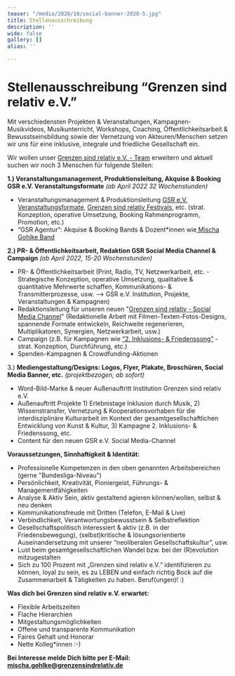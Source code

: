 ```yaml
---
teaser: "/media/2020/10/social-banner-2020-5.jpg"
title: Stellenausschreibung
description: ''
wide: false
gallery: []
alias: ''

---
```

# **Stellenausschreibung “Grenzen sind relativ e.V.”**

Mit verschiedensten Projekten & Veranstaltungen, Kampagnen-Musikvideos, Musikunterricht, Workshops, Coaching, Öffentlichkeitsarbeit & Bewusstseinsbildung sowie der Vernetzung von Akteuren/Menschen setzen wir uns für eine inklusive, integrale und friedliche Gesellschaft ein.

Wir wollen unser [Grenzen sind relativ e.V. - Team](https://www.grenzensindrelativ.de/ueber-uns/das-team/alle) erweitern und aktuell suchen wir noch 3 Menschen für folgende Stellen:

**1.) Veranstaltungsmanagement, Produktionsleitung, Akquise & Booking GSR e.V. Veranstaltungsformate** _(ab April 2022 32 Wochenstunden)_

* Veranstaltungsmanagement & Produktionsleitung [GSR e.V. Veranstaltungsformate](https://www.grenzensindrelativ.de/aktivitaeten/projekte-und-veranstaltungen/veranstaltungsformate-fuer-dein-event/infos-veranstaltungsformate-fur-dein-event), [Grenzen sind relativ Festivals](https://www.grenzensindrelativ.de/aktivitaeten/projekte-und-veranstaltungen/grenzen-sind-relativ-festivals/allgemeine-infos), etc. (strat. Konzeption, operative Umsetzung, Booking Rahmenprogramm, Promotion, etc.)
* “GSR Agentur”: Akquise & Booking Bands & Dozent*innen wie[ Mischa Gohlke Band](https://mischagohlkeband.de/)

**2.) PR- & Öffentlichkeitsarbeit, Redaktion GSR Social Media Channel & Campaign** _(ab April 2022, 15-20 Wochenstunden)_

* PR- & Öffentlichkeitsarbeit (Print, Radio, TV, Netzwerkarbeit, etc. - Strategische Konzeption, operative Umsetzung, qualitative & quantitative Mehrwerte schaffen, Kommunikations- & Transmitterprozesse, usw. --> GSR e.V. Institution, Projekte, Veranstaltungen & Kampagnen)
* Redaktionsleitung für unseren neuen "[Grenzen sind relativ - Social Media Channel](https://www.grenzensindrelativ.de/aktivitaeten/netzwerk-und-oeffentlichkeitsarbeit/grenzen-sind-relativ-social-media-channel)" (Redaktionelle Arbeit mit Filmen-Texten-Fotos-Designs, spannende Formate entwickeln, Reichweite regenerieren, Multiplikatoren, Synergien, Netzwerkarbeit, usw.)
* Campaign (z.B. für Kampagnen wie [“2. Inklusions- & Friedenssong”](https://www.grenzensindrelativ.de/aktivitaeten/kampagnen-musikvideos/inklusions-und-friedenskampagnensong/allgemeine-infos-2-inklusion-friedenssong) - strat. Konzeption, Durchführung, etc.)
* Spenden-Kampagnen & Crowdfunding-Aktionen

3\.) **Mediengestaltung/Designs: Logos, Flyer, Plakate, Broschüren, Social Media Banner, etc.** _(projektbezogen, ab sofort)_

* Word-Bild-Marke & neuer Außenauftritt Institution Grenzen sind relativ e.V.
* Außenauftritt Projekte 1) Erlebnistage Inklusion durch Musik, 2) Wissenstransfer, Vernetzung & Kooperationsvorhaben für die interdisziplinäre Kulturarbeit im Kontext der gesamtgesellschaftlichen Entwicklung von Kunst & Kultur, 3) Kampagne 2. Inklusions- & Friedenssong, etc.
* Content für den neuen GSR e.V. Social Media-Channel

**Voraussetzungen, Sinnhaftigkeit & Identität:**

* Professionelle Kompetenzen in den oben genannten Arbeitsbereichen (gerne "Bundesliga-Niveau")
* Persönlichkeit, Kreativität, Pioniergeist, Führungs- & Managementfähigkeiten
* Analyse & Aktiv Sein, aktiv gestaltend agieren können/wollen, selbst & neu denken
* Kommunikationsfreude mit Dritten (Telefon, E-Mail & Live)
* Verbindlichkeit, Verantwortungsbewusstsein & Selbstreflektion
* Gesellschaftspolitisch interessiert & aktiv (z.B. in der Friedensbewegung), (selbst)kritische & lösungsorientierte Auseinandersetzung mit unserer “neoliberalen Gesellschaftskultur”, usw.
* Lust beim gesamtgesellschaftlichen Wandel bzw. bei der (R)evolution mitzugestalten
* Sich zu 100 Prozent mit „Grenzen sind relativ e.V.“ identifizieren zu können, loyal zu sein, es zu LEBEN und einfach richtig Bock auf die Zusammenarbeit & Tätigkeiten zu haben. Beruf(ungen)! :)

**Was dich bei Grenzen sind relativ e.V. erwartet:**

* Flexible Arbeitszeiten
* Flache Hierarchien
* Mitgestaltungsmöglichkeiten
* Offene und transparente Kommunikation
* Faires Gehalt und Honorar
* Nette Kolleg*innen :-)

**Bei Interesse melde Dich bitte per E-Mail:** [**mischa.gohlke@grenzensindrelativ.de**](mailto:mischa.gohlke@grenzensindrelativ.de)